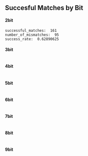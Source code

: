 ## Succesful Matches by Bit

#### 2bit

```
successful_matches:  161
number_of_mismatches:  95
success_rate:  0.62890625
```

#### 3bit

```

```

#### 4bit

```

```

#### 5bit

```

```

#### 6bit

```

```

#### 7bit

```

```

#### 8bit

```

```

#### 9bit

```

```
